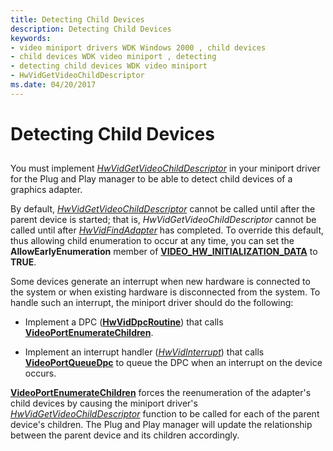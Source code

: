 ```yaml
---
title: Detecting Child Devices
description: Detecting Child Devices
keywords:
- video miniport drivers WDK Windows 2000 , child devices
- child devices WDK video miniport , detecting
- detecting child devices WDK video miniport
- HwVidGetVideoChildDescriptor
ms.date: 04/20/2017
---
```


# Detecting Child Devices


## <span id="ddk_detecting_child_devices_gg"></span><span id="DDK_DETECTING_CHILD_DEVICES_GG"></span>


You must implement [*HwVidGetVideoChildDescriptor*](/windows-hardware/drivers/ddi/video/nc-video-pvideo_hw_get_child_descriptor) in your miniport driver for the Plug and Play manager to be able to detect child devices of a graphics adapter.

By default, [*HwVidGetVideoChildDescriptor*](/windows-hardware/drivers/ddi/video/nc-video-pvideo_hw_get_child_descriptor) cannot be called until after the parent device is started; that is, *HwVidGetVideoChildDescriptor* cannot be called until after [*HwVidFindAdapter*](/windows-hardware/drivers/ddi/video/nc-video-pvideo_hw_find_adapter) has completed. To override this default, thus allowing child enumeration to occur at any time, you can set the **AllowEarlyEnumeration** member of [**VIDEO\_HW\_INITIALIZATION\_DATA**](/windows-hardware/drivers/ddi/video/ns-video-_video_hw_initialization_data) to **TRUE**.

Some devices generate an interrupt when new hardware is connected to the system or when existing hardware is disconnected from the system. To handle such an interrupt, the miniport driver should do the following:

-   Implement a DPC ([**HwVidDpcRoutine**](/windows-hardware/drivers/ddi/video/nc-video-pminiport_dpc_routine)) that calls [**VideoPortEnumerateChildren**](/windows-hardware/drivers/ddi/video/nf-video-videoportenumeratechildren).

-   Implement an interrupt handler ([*HwVidInterrupt*](/windows-hardware/drivers/ddi/video/nc-video-pvideo_hw_interrupt)) that calls [**VideoPortQueueDpc**](/windows-hardware/drivers/ddi/video/nf-video-videoportqueuedpc) to queue the DPC when an interrupt on the device occurs.

[**VideoPortEnumerateChildren**](/windows-hardware/drivers/ddi/video/nf-video-videoportenumeratechildren) forces the reenumeration of the adapter's child devices by causing the miniport driver's [*HwVidGetVideoChildDescriptor*](/windows-hardware/drivers/ddi/video/nc-video-pvideo_hw_get_child_descriptor) function to be called for each of the parent device's children. The Plug and Play manager will update the relationship between the parent device and its children accordingly.

 

